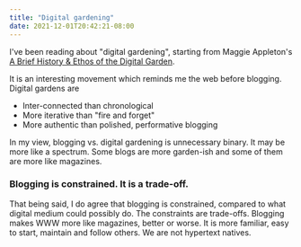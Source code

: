 ```yaml
---
title: "Digital gardening"
date: 2021-12-01T20:42:21-08:00
---
```

I've been reading about "digital gardening", starting from Maggie Appleton's [A Brief History & Ethos of the Digital Garden](https://maggieappleton.com/garden-history).

It is an interesting movement which reminds me the web before blogging. Digital gardens are

- Inter-connected than chronological
- More iterative than "fire and forget"
- More authentic than polished, performative blogging

In my view, blogging vs. digital gardening is unnecessary binary. It may be more like a spectrum. Some blogs are more garden-ish and some of them are more like magazines.

### Blogging is constrained. It is a trade-off.

That being said, I do agree that blogging is constrained, compared to what digital medium could possibly do. The constraints are trade-offs. Blogging makes WWW more like magazines, better or worse. It is more familiar, easy to start, maintain and follow others. We are not hypertext natives.
